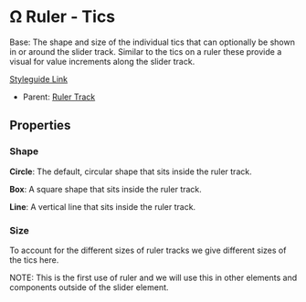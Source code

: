 # Ω Ruler - Tics

Base: The shape and size of the individual tics that can optionally be shown in or around the slider track. Similar to the tics on a ruler these provide a visual for value increments along the slider track.

[Styleguide Link](https://zpl.io/a7p4G4E)

* Parent: [Ruler Track](./)

## Properties

### Shape

**Circle**: The default, circular shape that sits inside the ruler track.

**Box**: A square shape that sits inside the ruler track.

**Line**: A vertical line that sits inside the ruler track.

### Size

To account for the different sizes of ruler tracks we give different sizes of the tics here.

NOTE: This is the first use of ruler and we will use this in other elements and components outside of the slider element.
